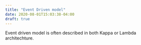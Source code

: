 ```yaml
---
title: "Event Driven model"
date: 2020-08-01T15:03:38-04:00
draft: true
---
```


Event driven model is often described in both Kappa or Lambda architechture.
